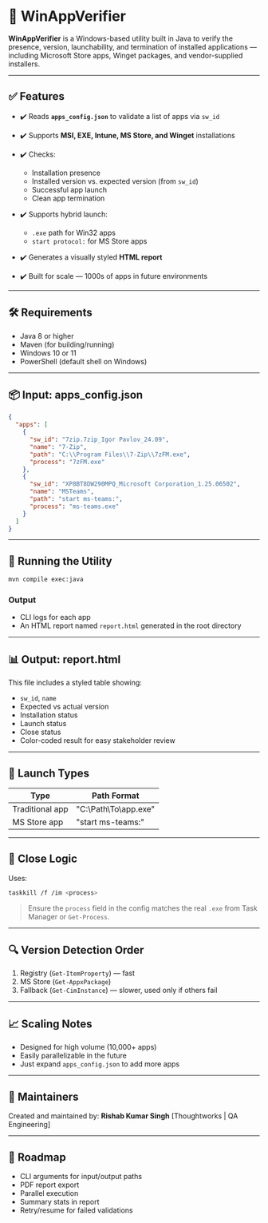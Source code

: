 # 🧪 WinAppVerifier

**WinAppVerifier** is a Windows-based utility built in Java to verify the presence, version, launchability, and termination of installed applications — including Microsoft Store apps, Winget packages, and vendor-supplied installers.

---

## ✅ Features

* ✔️ Reads **`apps_config.json`** to validate a list of apps via `sw_id`
* ✔️ Supports **MSI, EXE, Intune, MS Store, and Winget** installations
* ✔️ Checks:

    * Installation presence
    * Installed version vs. expected version (from `sw_id`)
    * Successful app launch
    * Clean app termination
* ✔️ Supports hybrid launch:

    * `.exe` path for Win32 apps
    * `start protocol:` for MS Store apps
* ✔️ Generates a visually styled **HTML report**
* ✔️ Built for scale — 1000s of apps in future environments

---

## 🛠️ Requirements

* Java 8 or higher
* Maven (for building/running)
* Windows 10 or 11
* PowerShell (default shell on Windows)

---

## 📦 Input: apps\_config.json

```json
{
  "apps": [
    {
      "sw_id": "7zip.7zip_Igor Pavlov_24.09",
      "name": "7-Zip",
      "path": "C:\\Program Files\\7-Zip\\7zFM.exe",
      "process": "7zFM.exe"
    },
    {
      "sw_id": "XP8BT8DW290MPQ_Microsoft Corporation_1.25.06502",
      "name": "MSTeams",
      "path": "start ms-teams:",
      "process": "ms-teams.exe"
    }
  ]
}
```

---

## 🚀 Running the Utility

```bash
mvn compile exec:java
```

### Output

* CLI logs for each app
* An HTML report named `report.html` generated in the root directory

---

## 📊 Output: report.html

This file includes a styled table showing:

* `sw_id`, `name`
* Expected vs actual version
* Installation status
* Launch status
* Close status
* Color-coded result for easy stakeholder review

---

## 🔄 Launch Types

| Type            | Path Format          |
| --------------- | -------------------- |
| Traditional app | "C:\Path\To\app.exe" |
| MS Store app    | "start ms-teams:"    |

---

## 🛑 Close Logic

Uses:

```bash
taskkill /f /im <process>
```

> Ensure the `process` field in the config matches the real `.exe` from Task Manager or `Get-Process`.

---

## 🔍 Version Detection Order

1. Registry (`Get-ItemProperty`) — fast
2. MS Store (`Get-AppxPackage`)
3. Fallback (`Get-CimInstance`) — slower, used only if others fail

---

## 📈 Scaling Notes

* Designed for high volume (10,000+ apps)
* Easily parallelizable in the future
* Just expand `apps_config.json` to add more apps

---

## 📌 Maintainers

Created and maintained by: **Rishab Kumar Singh**
\[Thoughtworks | QA Engineering]

---

## 🧭 Roadmap

* CLI arguments for input/output paths
* PDF report export
* Parallel execution
* Summary stats in report
* Retry/resume for failed validations
